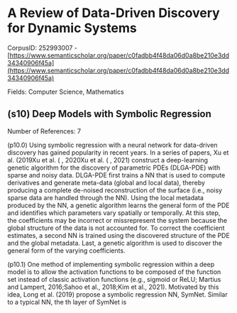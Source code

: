 # A Review of Data-Driven Discovery for Dynamic Systems

CorpusID: 252993007 - [https://www.semanticscholar.org/paper/c0fadbb4f48da06d0a8be210e3dd34340906f45a](https://www.semanticscholar.org/paper/c0fadbb4f48da06d0a8be210e3dd34340906f45a)

Fields: Computer Science, Mathematics

## (s10) Deep Models with Symbolic Regression
Number of References: 7

(p10.0) Using symbolic regression with a neural network for data-driven discovery has gained popularity in recent years. In a series of papers, Xu et al. (2019Xu et al. ( , 2020Xu et al. ( , 2021) construct a deep-learning genetic algorithm for the discovery of parametric PDEs (DLGA-PDE) with sparse and noisy data. DLGA-PDE first trains a NN that is used to compute derivatives and generate meta-data (global and local data), thereby producing a complete de-noised reconstruction of the surface (i.e., noisy sparse data are handled through the NN). Using the local metadata produced by the NN, a genetic algorithm learns the general form of the PDE and identifies which parameters vary spatially or temporally. At this step, the coefficients may be incorrect or missrepresent the system because the global structure of the data is not accounted for. To correct the coefficient estimates, a second NN is trained using the discovered structure of the PDE and the global metadata. Last, a genetic algorithm is used to discover the general form of the varying coefficients.

(p10.1) One method of implementing symbolic regression within a deep model is to allow the activation functions to be composed of the function set instead of classic activation functions (e.g., sigmoid or ReLU; Martius and Lampert, 2016;Sahoo et al., 2018;Kim et al., 2021). Motivated by this idea, Long et al. (2019) propose a symbolic regression NN, SymNet. Similar to a typical NN, the th layer of SymNet is
